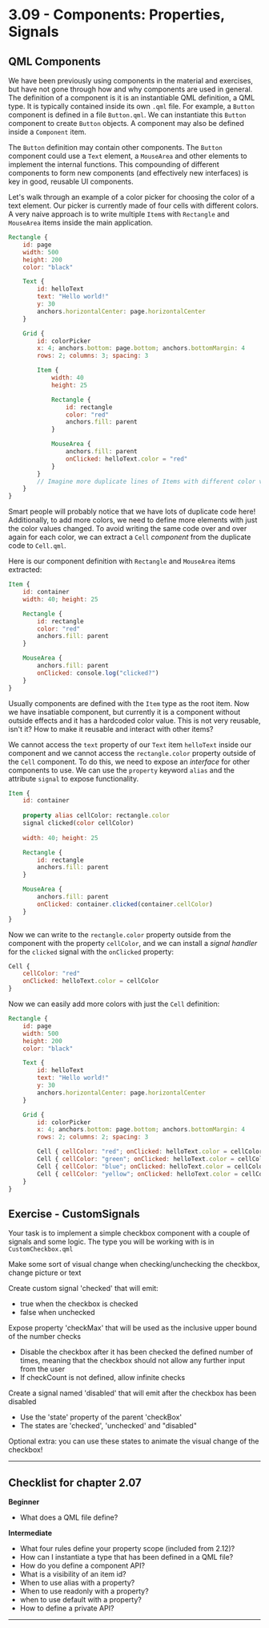 # 3.09 - Components: Properties, Signals

## QML Components

We have been previously using components in the material and exercises, but have not gone through how and why components are used in general. The definition of a component is it is an instantiable QML definition, a QML type. It is typically contained inside its own `.qml` file. For example, a `Button` component is defined in a file `Button.qml`. We can instantiate this `Button` component to create `Button` objects. A component may also be defined inside a `Component` item.

The `Button` definition may contain other components. The `Button` component could use a `Text` element, a `MouseArea` and other elements to implement the internal functions. This compounding of different components to form new components (and effectively new interfaces) is key in good, reusable UI components.

Let's walk through an example of a color picker for choosing the color of a text element. Our picker is currently made of four cells with different colors. A very naive approach is to write multiple `Item`s with `Rectangle` and `MouseArea` items inside the main application.

```qml
Rectangle {
    id: page
    width: 500
    height: 200
    color: "black"

    Text {
        id: helloText
        text: "Hello world!"
        y: 30
        anchors.horizontalCenter: page.horizontalCenter
    }

    Grid {
        id: colorPicker
        x: 4; anchors.bottom: page.bottom; anchors.bottomMargin: 4
        rows: 2; columns: 3; spacing: 3

        Item {
            width: 40
            height: 25

            Rectangle {
                id: rectangle
                color: "red"
                anchors.fill: parent
            }

            MouseArea {
                anchors.fill: parent
                onClicked: helloText.color = "red"
            }
        }          
        // Imagine more duplicate lines of Items with different color values defined...
    }
}
```

Smart people will probably notice that we have lots of duplicate code here! Additionally, to add more colors, we need to define more elements with just the color values changed. To avoid writing the same code over and over again for each color, we can extract a `Cell` *component* from the duplicate code to `Cell.qml`.

Here is our component definition with `Rectangle` and `MouseArea` items extracted:

```qml
Item {
    id: container
    width: 40; height: 25

    Rectangle {
        id: rectangle
        color: "red"
        anchors.fill: parent
    }

    MouseArea {
        anchors.fill: parent
        onClicked: console.log("clicked?")
    }
}
```

Usually components are defined with the `Item` type as the root item. Now we have insatiable component, but currently it is a component without outside effects and it has a hardcoded color value. This is not very reusable, isn't it? How to make it reusable and interact with other items?

We cannot access the `text` property of our `Text` item `helloText` inside our component and we cannot access the `rectangle.color` property outside of the `Cell` component.
To do this, we need to expose an *interface* for other components to use. We can use the `property` keyword `alias` and the attribute `signal` to expose functionality.

```qml
Item {
    id: container
     
    property alias cellColor: rectangle.color
    signal clicked(color cellColor)
     
    width: 40; height: 25

    Rectangle {
        id: rectangle
        anchors.fill: parent
    }

    MouseArea {
        anchors.fill: parent
        onClicked: container.clicked(container.cellColor)
    }
}
```
 
Now we can write to the `rectangle.color` property outside from the component with the property `cellColor`, and we can install a *signal handler* for the `clicked` signal with the `onClicked` property:

```qml
Cell {
    cellColor: "red"
    onClicked: helloText.color = cellColor
}
```

Now we can easily add more colors with just the `Cell` definition:

```qml
Rectangle {
    id: page
    width: 500
    height: 200
    color: "black"

    Text {
        id: helloText
        text: "Hello world!"
        y: 30
        anchors.horizontalCenter: page.horizontalCenter
    }

    Grid {
        id: colorPicker
        x: 4; anchors.bottom: page.bottom; anchors.bottomMargin: 4
        rows: 2; columns: 2; spacing: 3

        Cell { cellColor: "red"; onClicked: helloText.color = cellColor }
        Cell { cellColor: "green"; onClicked: helloText.color = cellColor }
        Cell { cellColor: "blue"; onClicked: helloText.color = cellColor }
        Cell { cellColor: "yellow"; onClicked: helloText.color = cellColor }
    }
}
```

## Exercise - CustomSignals

Your task is to implement a simple checkbox component with a couple of signals and some logic. The type you will be working with is in `CustomCheckbox.qml`

Make some sort of visual change when checking/unchecking the checkbox, change picture or text

Create custom signal 'checked' that will emit:
- true when the checkbox is checked
- false when unchecked

Expose property 'checkMax' that will be used as the inclusive upper bound of the number checks
- Disable the checkbox after it has been checked the defined number of times, meaning that the checkbox should not allow any further input from the user
- If checkCount is not defined, allow infinite checks

Create a signal named 'disabled' that will emit after the checkbox has been disabled

- Use the 'state' property of the parent 'checkBox'
- The states are 'checked', 'unchecked' and "disabled"

Optional extra: you can use these states to animate the visual change of the checkbox!

***

## Checklist for chapter 2.07

**Beginner**

* What does a QML file define?

**Intermediate**

* What four rules define your property scope (included from 2.12)?
* How can I instantiate a type that has been defined in a QML file?
* How do you define a component API?
* What is a visibility of an item id?
* When to use alias with a property?
* When to use readonly with a property?
* when to use default with a property?
* How to define a private API?

***
